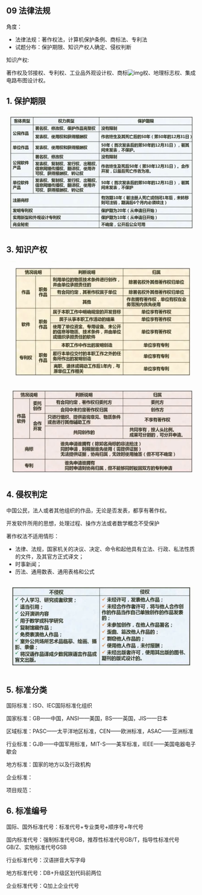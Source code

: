## 09 法律法规

角度：

- 法律法规：著作权法，计算机保护条例、商标法、专利法
- 试题分布：保护期限、知识产权人确定、侵权判断

知识产权:

著作权及邻接权、专利权、工业品外观设计权、商标![img](https://img.chuzushijian.cn/images/closetb.png)权、地理标志权、集成电路布图设计权。



## 1. 保护期限

<img src="09_法律法规.assets/保护期限.png" style="zoom:77%;" />

## 3. 知识产权

![](09_法律法规.assets/知识产权.png)

<img src="09_法律法规.assets/委托创作.png" style="zoom:86%;" />

## 4. 侵权判定

中国公民，法人或者其他组织的作品，无论是否发表，都享有著作权。

开发软件所用的思想，处理过程、操作方法或者数学概念不受保护

著作权法不适用情形：

- 法律、法规，国家机关的决议、决定、命令和起他具有立法、行政、私法性质的文件，及其官方正式译文；
- 时事新闻；
- 历法、通用数表、通用表格和公式

<img src="09_法律法规.assets/侵权判定.png" style="zoom:80%;" />

## 5. 标准分类

国际标准：ISO、IEC国际标准化组织

国家标准：GB——中国，ANSI——美国，BS——英国，JIS——日本

区域标准：PASC——太平洋地区标准，CEN——欧洲标准，ASAC——亚洲标准

行业标准：GJB——中国军用标准，MIT-S——美军标准，IEEE——美国电器电子歇会

地方标准：国家的地方以及行政机构

企业标准：

项目规范：



## 6. 标准编号

国际、国外标准代号：标准代号+专业类号+顺序号+年代号

国内标准代号：强制标准代号GB，推荐性标准代号GB/T，指导性标准代号GB/Z、实物标准代号GSB

行业标准代号：汉语拼音大写字母

地方标准代号：DB+升级区划代码前两位

企业标准代号：Q加上企业代号

































